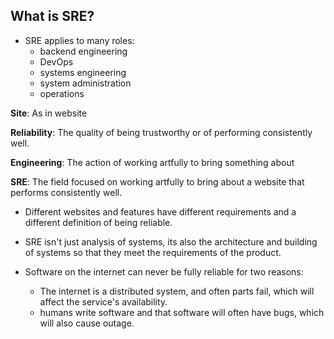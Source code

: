 ## What is SRE?

- SRE applies to many roles: 
    - backend engineering
    - DevOps 
    - systems engineering 
    - system administration
    - operations
    

**Site**: As in website 

**Reliability**: The quality of being trustworthy or of performing consistently well.

**Engineering**: The action of working artfully to bring something about

**SRE**: The field focused on working artfully to bring about a website that performs consistently well. 

- Different websites and features have different requirements and a different definition of being reliable. 

- SRE isn't just analysis of systems, its also the architecture and building of systems so that they meet the requirements of the product. 

- Software on the internet can never be fully reliable for two reasons: 
    - The internet is a distributed system, and often parts fail, which will affect the service's availability. 
    - humans write software and that software will often have bugs, which will also cause outage. 
    
